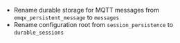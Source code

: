 - Rename durable storage for MQTT messages from `emqx_persistent_message` to  `messages`
- Rename configuration root from `session_persistence` to `durable_sessions`
